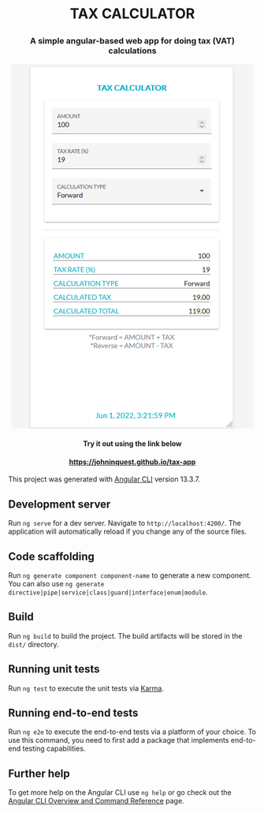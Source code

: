 # <p align="center">TAX CALCULATOR</p>

### <p align="center">A simple angular-based web app for doing tax (VAT) calculations</p>

<p align="center">
  <img src="/app-demo.png" width="auto" title="">
</p>

#### <p align="center">Try it out using the link below</p>
#### <p align="center"><a href="https://johninquest.github.io/tax-app/" target="_blank">https://johninquest.github.io/tax-app</a></p>


This project was generated with [Angular CLI](https://github.com/angular/angular-cli) version 13.3.7.

## Development server

Run `ng serve` for a dev server. Navigate to `http://localhost:4200/`. The application will automatically reload if you change any of the source files.

## Code scaffolding

Run `ng generate component component-name` to generate a new component. You can also use `ng generate directive|pipe|service|class|guard|interface|enum|module`.

## Build

Run `ng build` to build the project. The build artifacts will be stored in the `dist/` directory.

## Running unit tests

Run `ng test` to execute the unit tests via [Karma](https://karma-runner.github.io).

## Running end-to-end tests

Run `ng e2e` to execute the end-to-end tests via a platform of your choice. To use this command, you need to first add a package that implements end-to-end testing capabilities.

## Further help

To get more help on the Angular CLI use `ng help` or go check out the [Angular CLI Overview and Command Reference](https://angular.io/cli) page.
